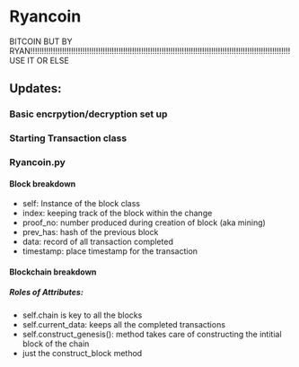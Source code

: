 # Ryancoin
BITCOIN BUT BY RYAN!!!!!!!!!!!!!!!!!!!!!!!!!!!!!!!!!!!!!!!!!!!!!!!!!!!!!!!!!!!!!!!!!!!!!!!!!!!!!!!!!!!!!!!!!!!!!!!!!!!!!!!!!!!!!!!!!!! USE IT OR ELSE


## Updates:
### Basic encrpytion/decryption set up
### Starting Transaction class

### Ryancoin.py
#### Block breakdown

- self: Instance of the block class
- index: keeping track of the block within the change
- proof_no: number produced during creation of block (aka mining)
- prev_has: hash of the previous block
- data: record of all transaction completed
- timestamp: place timestamp for the transaction

#### Blockchain breakdown
##### Roles of Attributes:
- self.chain is key to all the blocks
- self.current_data: keeps all the completed transactions
- self.construct_genesis(): method takes care of constructing the intitial block of the chain
- just the construct_block method
